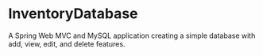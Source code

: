 # InventoryDatabase
A Spring Web MVC and MySQL application creating a simple database with add, view, edit, and delete features.
